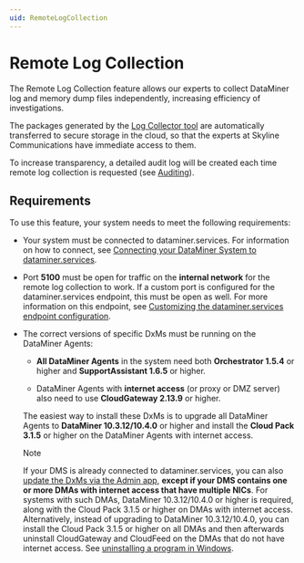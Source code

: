 ```yaml
---
uid: RemoteLogCollection
---
```


# Remote Log Collection

The Remote Log Collection feature allows our experts to collect DataMiner log and memory dump files independently, increasing efficiency of investigations.

The packages generated by the [Log Collector tool](xref:SLLogCollector) are automatically transferred to secure storage in the cloud, so that the experts at Skyline Communications have immediate access to them.

To increase transparency, a detailed audit log will be created each time remote log collection is requested (see [Auditing](xref:DCP_Auditing)).

## Requirements

To use this feature, your system needs to meet the following requirements:

- Your system must be connected to dataminer.services. For information on how to connect, see [Connecting your DataMiner System to dataminer.services](xref:Connecting_your_DataMiner_System_to_the_cloud).

- Port **5100** must be open for traffic on the **internal network** for the remote log collection to work. If a custom port is configured for the dataminer.services endpoint, this must be open as well. For more information on this endpoint, see [Customizing the dataminer.services endpoint configuration](xref:Custom_cloud_endpoint_configuration).

- The correct versions of specific DxMs must be running on the DataMiner Agents:

  - **All DataMiner Agents** in the system need both **Orchestrator 1.5.4** or higher and **SupportAssistant 1.6.5** or higher.

  - DataMiner Agents with **internet access** (or proxy or DMZ server) also need to use **CloudGateway 2.13.9** or higher.

  The easiest way to install these DxMs is to upgrade all DataMiner Agents to **DataMiner 10.3.12/10.4.0** or higher and install the **Cloud Pack 3.1.5** or higher on the DataMiner Agents with internet access.

   > [!NOTE]
   > If your DMS is already connected to dataminer.services, you can also [update the DxMs via the Admin app](xref:Managing_cloud-connected_nodes#upgrading-nodes-to-the-latest-dxm-versions), **except if your DMS contains one or more DMAs with internet access that have multiple NICs**. For systems with such DMAs, DataMiner 10.3.12/10.4.0 or higher is required, along with the Cloud Pack 3.1.5 or higher on DMAs with internet access. Alternatively, instead of upgrading to DataMiner 10.3.12/10.4.0, you can install the Cloud Pack 3.1.5 or higher on all DMAs and then afterwards uninstall CloudGateway and CloudFeed on the DMAs that do not have internet access. See [uninstalling a program in Windows](https://support.microsoft.com/en-us/windows/uninstall-or-remove-apps-and-programs-in-windows-4b55f974-2cc6-2d2b-d092-5905080eaf98).
